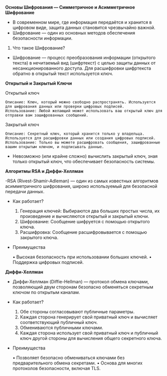 **Основы Шифрования — Симметричное и Асимметричное Шифрование**


- В современном мире, где информация передаётся и хранится в цифровом виде, защита данных становится чрезвычайно важной. 
- Шифрование — один из основных методов обеспечения безопасности информации. 


1. Что такое Шифрование?

- Шифрование — процесс преобразования информации (открытого текста) в нечитаемый вид (шифртекст) с целью защиты данных от несанкционированного доступа. Для расшифровки шифртекста обратно в открытый текст используется ключ.




**Открытый и Закрытый Ключи**

Открытый ключ

	Описание: Ключ, который можно свободно распространять. Используется для шифрования данных или проверки цифровых подписей.
	Использование: Любой желающий может использовать ваш открытый ключ для отправки вам зашифрованных сообщений.

Закрытый ключ

	Описание: Секретный ключ, который хранится только у владельца. Используется для расшифровки данных или создания цифровых подписей.
	Использование: Только вы можете расшифровать сообщения, зашифрованные вашим открытым ключом, и подписывать данные.


- Невозможно (или крайне сложно) вычислить закрытый ключ, зная только открытый ключ, что обеспечивает безопасность системы.






**Алгоритмы RSA и Диффи-Хеллман**

-RSA (Rivest-Shamir-Adleman) — один из самых известных алгоритмов асимметричного шифрования, широко используемый для безопасной передачи данных.

- Как работает?


	1.	Генерация ключей: Выбираются два больших простых числа, их произведение и вычисляются открытый и закрытый ключи.
	2.	Шифрование: Сообщение шифруется с помощью открытого ключа.
	3.	Расшифровка: Сообщение расшифровывается с помощью закрытого ключа.

- Преимущества


	•	Высокая безопасность при использовании больших ключей.
	•	Поддержка цифровых подписей.


**Диффи-Хеллман**

- Диффи-Хеллман (Diffie-Hellman) — протокол обмена ключами, позволяющий двум сторонам безопасно обменяться секретным ключом по открытым каналам.

- Как работает?


	1.	Обе стороны согласовывают публичные параметры.
	2.	Каждая сторона генерирует свой приватный ключ и вычисляет соответствующий публичный ключ.
	3.	Обмениваются публичными ключами.
	4.	Каждая сторона использует свой приватный ключ и публичный ключ другой стороны для вычисления общего секретного ключа.

- Преимущества


	•	Позволяет безопасно обмениваться ключами без предварительного обмена секретами.
	•	Основа для многих протоколов безопасности, включая TLS.
